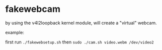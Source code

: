 # fakewebcam
by using the v4l2loopback kernel module, will create a "virtual" webcam.

example:

first run `./fakewebsetup.sh` then `sudo ./cam.sh video.webm /dev/video2`
